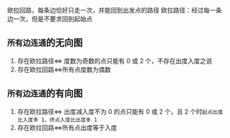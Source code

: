 欧拉回路，每条边恰好只走一次，并能回到出发点的路径
欧拉路径：经过每一条边一次，但是不要求回到起始点

## `所有边连通`的无向图

1. 存在欧拉路径<=> 度数为奇数的点只能有 0 或 2 个，不存在出度入度之说
2. 存在欧拉回路<=>所有点度数为偶数

## `所有边连通`的有向图

1. 存在欧拉路径<=> 出度减入度不为 0 的点只能有 0 或 2 个，且 2 个时`起点出度比入度多 1，终点入度比出度多 1`
2. 存在欧拉回路<=>所有点出度等于入度

